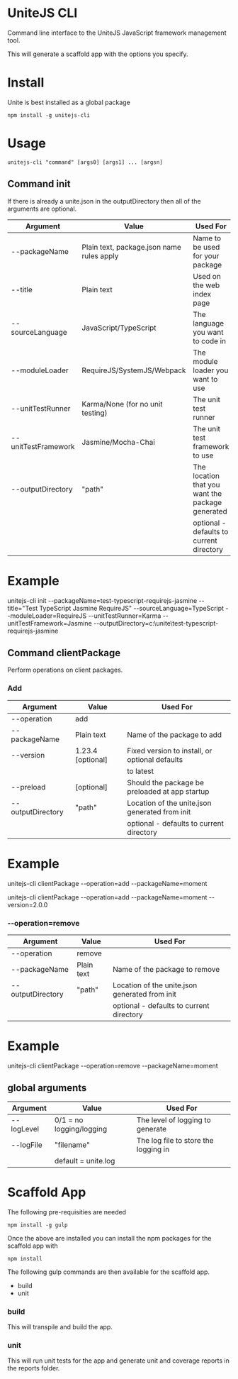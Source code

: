 # UniteJS CLI
Command line interface to the UniteJS JavaScript framework management tool.

This will generate a scaffold app with the options you specify.

# Install

Unite is best installed as a global package

    npm install -g unitejs-cli

# Usage

    unitejs-cli "command" [args0] [args1] ... [argsn]

## Command init

If there is already a unite.json in the outputDirectory then all of the arguments are optional.

| Argument            | Value                                     | Used For                                         |
|---------------------|-------------------------------------------|--------------------------------------------------|
| --packageName       | Plain text, package.json name rules apply | Name to be used for your package                 |
| --title             | Plain text                                | Used on the web index page                       |
| --sourceLanguage    | JavaScript/TypeScript                     | The language you want to code in                 |
| --moduleLoader      | RequireJS/SystemJS/Webpack                | The module loader you want to use                |
| --unitTestRunner    | Karma/None (for no unit testing)          | The unit test runner                             |
| --unitTestFramework | Jasmine/Mocha-Chai                        | The unit test framework to use                   |
| --outputDirectory   | "path"                                    | The location that you want the package generated |
|                     |                                           | optional - defaults to current directory         |

# Example

unitejs-cli init --packageName=test-typescript-requirejs-jasmine --title="Test TypeScript Jasmine RequireJS" --sourceLanguage=TypeScript --moduleLoader=RequireJS --unitTestRunner=Karma --unitTestFramework=Jasmine --outputDirectory=c:\unite\test-typescript-requirejs-jasmine

## Command clientPackage

Perform operations on client packages.

### Add

| Argument            | Value                                     | Used For                                         |
|---------------------|-------------------------------------------|--------------------------------------------------|
| --operation         | add                                       |                                                  |
| --packageName       | Plain text                                | Name of the package to add                       |
| --version           | 1.23.4 [optional]                         | Fixed version to install, or optional defaults   |
|                     |                                           | to latest                                        |
| --preload           | [optional]                                | Should the package be preloaded at app startup   |
| --outputDirectory   | "path"                                    | Location of the unite.json generated from init   |
|                     |                                           | optional - defaults to current directory         |

# Example

unitejs-cli clientPackage --operation=add --packageName=moment

unitejs-cli clientPackage --operation=add --packageName=moment --version=2.0.0

### --operation=remove

| Argument            | Value                                     | Used For                                         |
|---------------------|-------------------------------------------|--------------------------------------------------|
| --operation         | remove                                    |                                                  |
| --packageName       | Plain text                                | Name of the package to remove                    |
| --outputDirectory   | "path"                                    | Location of the unite.json generated from init   |
|                     |                                           | optional - defaults to current directory         |

# Example

unitejs-cli clientPackage --operation=remove --packageName=moment

## global arguments

| Argument            | Value                                     | Used For                                         |
|---------------------|-------------------------------------------|--------------------------------------------------|
| --logLevel          | 0/1 = no logging/logging                  | The level of logging to generate                 |
| --logFile           | "filename"                                | The log file to store the logging in             |
|                     | default = unite.log                       |                                                  |

# Scaffold App

The following pre-requisities are needed

    npm install -g gulp

Once the above are installed you can install the npm packages for the scaffold app with

    npm install


The following gulp commands are then available for the scaffold app.

* build
* unit

### build
This will transpile and build the app.

### unit

This will run unit tests for the app and generate unit and coverage reports in the reports folder.
